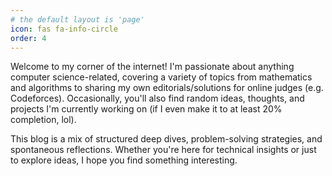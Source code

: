 ```yaml
---
# the default layout is 'page'
icon: fas fa-info-circle
order: 4
---
```


Welcome to my corner of the internet! I'm passionate about anything computer science-related, covering a variety of topics from mathematics and algorithms to sharing my own editorials/solutions for online judges (e.g. Codeforces). Occasionally, you'll also find random ideas, thoughts, and projects I'm currently working on (if I even make it to at least 20% completion, lol).

This blog is a mix of structured deep dives, problem-solving strategies, and spontaneous reflections. Whether you're here for technical insights or just to explore ideas, I hope you find something interesting.
